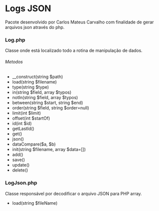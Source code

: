 # Logs JSON 
Pacote desenvolvido por Carlos Mateus Carvalho com finalidade de gerar arquivos json através do php. 
### Log.php
Classe onde está localizado todo a rotina de manipulação de dados.
###### Metodos
* __construct(string $path)
* load(string $filename)
* type(string $type)
* in(string $field, array $typos)
* notIn(string $field, array $typos)
* between(string $start, string $end)
* order(string $field, string $order=null)
* limit(int $limit)
* offset(int $startOf)
* id(int $id)
* getLastId()
* get()
* json()
* dataCompare($a, $b)
* init(string $filename, array $data=[])
* add()
* save()
* update()
* delete()
### LogJson.php
Classe responsável por decodificar o arquivo JSON para PHP array.
* load(string $fileName)
